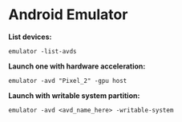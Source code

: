 # Android Emulator

**List devices:**
```
emulator -list-avds
```

**Launch one with hardware acceleration:**
```
emulator -avd "Pixel_2" -gpu host
```

**Launch with writable system partition:**
```
emulator -avd <avd_name_here> -writable-system
```
